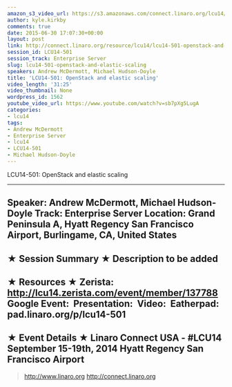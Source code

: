 ```yaml
---
amazon_s3_video_url: https://s3.amazonaws.com/connect.linaro.org/lcu14/videos/09-19-Friday/LCU14-501-+OpenStack+and+elastic+scaling.mp4
author: kyle.kirkby
comments: true
date: 2015-06-30 17:07:30+00:00
layout: post
link: http://connect.linaro.org/resource/lcu14/lcu14-501-openstack-and-elastic-scaling/
session_id: LCU14-501
session_track: Enterprise Server
slug: lcu14-501-openstack-and-elastic-scaling
speakers: Andrew McDermott, Michael Hudson-Doyle
title: 'LCU14-501: OpenStack and elastic scaling'
video_length: '31:25'
video_thumbnail: None
wordpress_id: 1562
youtube_video_url: https://www.youtube.com/watch?v=sb7pXg5LugA
categories:
- lcu14
tags:
- Andrew McDermott
- Enterprise Server
- lcu14
- LCU14-501
- Michael Hudson-Doyle
---
```


LCU14-501: OpenStack and elastic scaling

---------------------------------------------------

Speaker: Andrew McDermott, Michael Hudson-Doyle
Track: Enterprise Server
Location: Grand Peninsula A, Hyatt Regency San Francisco Airport, Burlingame, CA, United States
---------------------------------------------------

★ Session Summary ★
Description to be added
---------------------------------------------------

★ Resources ★
Zerista: http://lcu14.zerista.com/event/member/137788
Google Event: 
Presentation: 
Video: 
Eatherpad: pad.linaro.org/p/lcu14-501
---------------------------------------------------

★ Event Details ★
Linaro Connect USA - #LCU14
September 15-19th, 2014
Hyatt Regency San Francisco Airport
---------------------------------------------------

> http://www.linaro.org
> http://connect.linaro.org
